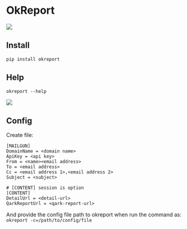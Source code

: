 # OkReport

[![](https://img.shields.io/badge/pip-v0.1.3%20okcat-yellow.svg)](https://pypi.python.org/pypi/OkReport)

## Install

```
pip install okreport
```

## Help

```
okreport --help
```

![](https://git.llsapp.com/client-infra/okreport/raw/master/arts/help.png)

## Config

Create file:

```
[MAILGUN]
DomainName = <domain name>
ApiKey = <api key>
From = <name><email address>
To = <email address>
Cc = <email address 1>,<email address 2>
Subject = <subject>

# [CONTENT] session is option
[CONTENT]
DetailUrl = <detail-url>
QarkReportUrl = <qark-report-url>
```

And provide the config file path to okreport when run the command as: `okreport -c=/path/to/config/file`
